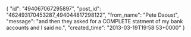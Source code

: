  {
   "id": "494067067295897",
   "post_id": "462493170453287_494044817298122",
   "from_name": "Pete Daoust",
   "message": "and then they asked for a COMPLETE statment of my bank accounts and I said no.",
   "created_time": "2013-03-19T19:58:53+0000"
 }
